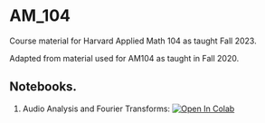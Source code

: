 # AM_104

Course material for Harvard Applied Math 104 as taught Fall 2023.

Adapted from material used for AM104 as taught in Fall 2020.

## Notebooks.

1. Audio Analysis and Fourier Transforms: [![Open In Colab](https://colab.research.google.com/assets/colab-badge.svg)]( https://github.com/Noahyt/AM_104/tree/main/audio_analysis/audio_analysis_and_fourier_transforms_STUDENT.ipynb )

